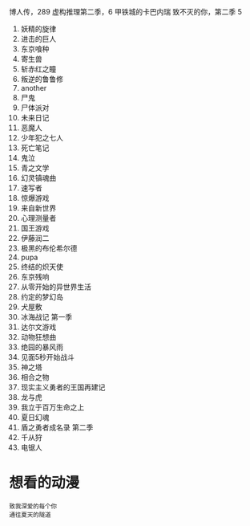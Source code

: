 博人传，289
虚构推理第二季，6
甲铁城的卡巴内瑞
致不灭的你，第二季 5

1. 妖精的旋律
2. 进击的巨人
3. 东京喰种
4. 寄生兽
5. 斩赤红之瞳
6. 叛逆的鲁鲁修
7. another
8. 尸鬼
9. 尸体派对
10. 未来日记
11. 恶魔人
12. 少年犯之七人
13. 死亡笔记
14. 鬼泣
15. 青之文学
16. 幻灵镇魂曲
17. 速写者
18. 惊爆游戏
19. 来自新世界
20. 心理测量者
21. 国王游戏
22. 伊藤润二
23. 极黑的布伦希尔德
24. pupa
25. 终结的炽天使
26. 东京残响
27. 从零开始的异世界生活
28. 约定的梦幻岛
29. 犬屋敷
30. 冰海战记 第一季
31. 达尔文游戏
32. 动物狂想曲
33. 绝园的暴风雨
34. 见面5秒开始战斗
35. 神之塔
36. 相合之物
37. 现实主义勇者的王国再建记
38. 龙与虎
39. 我立于百万生命之上
40. 夏日幻魂
41. 盾之勇者成名录 第二季
42. 千从狩
43. 电锯人

# 想看的动漫
	致我深爱的每个你
	通往夏天的隧道